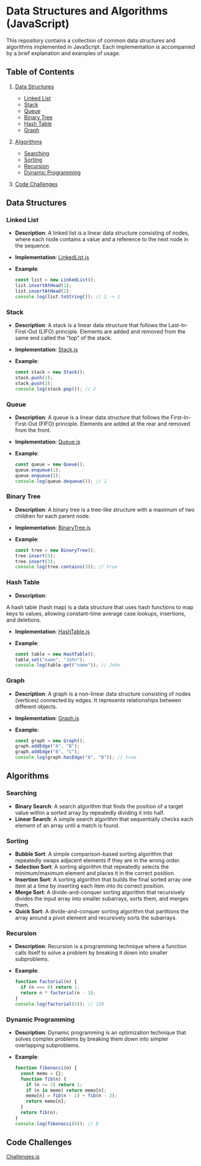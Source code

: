 # Data Structures and Algorithms (JavaScript)


This repository contains a collection of common data structures and algorithms implemented in JavaScript. Each implementation is accompanied by a brief explanation and examples of usage.

## Table of Contents

1. [Data Structures](#data-structures)
    - [Linked List](#linked-list)
    - [Stack](#stack)
    - [Queue](#queue)
    - [Binary Tree](#binary-tree)
    <!-- - [Heap](#heap) -->
    - [Hash Table](#hash-table)
    - [Graph](#graph)

2. [Algorithms](#algorithms)
    - [Searching](#searching)
    - [Sorting](#sorting)
    - [Recursion](#recursion)
    - [Dynamic Programming](#dynamic-programming)

3. [Code Challenges](#code-challenges)

## Data Structures

### Linked List

- **Description**: A linked list is a linear data structure consisting of nodes, where each node contains a value and a reference to the next node in the sequence.
- **Implementation**: [LinkedList.js](linked-list.js)
- **Example**:

  ```javascript
  const list = new LinkedList();
  list.insertAtHead(1);
  list.insertAtHead(2);
  console.log(list.toString()); // 2 -> 1
  ```

### Stack

- **Description**: A stack is a linear data structure that follows the Last-In-First-Out (LIFO) principle. Elements are added and removed from the same end called the "top" of the stack.
- **Implementation**: [Stack.js](stack-and-queue.js)
- **Example**:

  ```javascript
  const stack = new Stack();
  stack.push(1);
  stack.push(2);
  console.log(stack.pop()); // 2
  ```

### Queue

- **Description**: A queue is a linear data structure that follows the First-In-First-Out (FIFO) principle. Elements are added at the rear and removed from the front.
- **Implementation**: [Queue.js](stack-and-queue.js)
- **Example**:

  ```javascript
  const queue = new Queue();
  queue.enqueue(1);
  queue.enqueue(2);
  console.log(queue.dequeue()); // 1
  ```

### Binary Tree

- **Description**: A binary tree is a tree-like structure with a maximum of two children for each parent node.
- **Implementation**: [BinaryTree.js](trees.js)
- **Example**:

  ```javascript
  const tree = new BinaryTree();
  tree.insert(5);
  tree.insert(3);
  console.log(tree.contains(3)); // true
  ```

<!-- ### Heap

- **Description**: A heap is a specialized tree-based data structure that satisfies the heap property, where each parent node is less/greater than or equal to its child nodes.
- **Implementation**: [Heap.js](data-structures/heap.js)
- **Example**:

  ```javascript
  const heap = new Heap();
  heap.insert(4);
  heap.insert(2);
  console.log(heap.peek()); // 2
  ``` -->

### Hash Table

- **Description**:

 A hash table (hash map) is a data structure that uses hash functions to map keys to values, allowing constant-time average case lookups, insertions, and deletions.

- **Implementation**: [HashTable.js](hash-table.js)
- **Example**:

  ```javascript
  const table = new HashTable();
  table.set("name", "John");
  console.log(table.get("name")); // John
  ```

### Graph

- **Description**: A graph is a non-linear data structure consisting of nodes (vertices) connected by edges. It represents relationships between different objects.
- **Implementation**: [Graph.js](graph.js)
- **Example**:

  ```javascript
  const graph = new Graph();
  graph.addEdge("A", "B");
  graph.addEdge("B", "C");
  console.log(graph.hasEdge("A", "B")); // true
  ```

## Algorithms

### Searching

- **Binary Search**: A search algorithm that finds the position of a target value within a sorted array by repeatedly dividing it into half.
- **Linear Search**: A simple search algorithm that sequentially checks each element of an array until a match is found.

### Sorting

- **Bubble Sort**: A simple comparison-based sorting algorithm that repeatedly swaps adjacent elements if they are in the wrong order.
- **Selection Sort**: A sorting algorithm that repeatedly selects the minimum/maximum element and places it in the correct position.
- **Insertion Sort**: A sorting algorithm that builds the final sorted array one item at a time by inserting each item into its correct position.
- **Merge Sort**: A divide-and-conquer sorting algorithm that recursively divides the input array into smaller subarrays, sorts them, and merges them.
- **Quick Sort**: A divide-and-conquer sorting algorithm that partitions the array around a pivot element and recursively sorts the subarrays.

### Recursion

- **Description**: Recursion is a programming technique where a function calls itself to solve a problem by breaking it down into smaller subproblems.
- **Example**:

  ```javascript
  function factorial(n) {
    if (n === 0) return 1;
    return n * factorial(n - 1);
  }
  console.log(factorial(5)); // 120
  ```

### Dynamic Programming

- **Description**: Dynamic programming is an optimization technique that solves complex problems by breaking them down into simpler overlapping subproblems.
- **Example**:

  ```javascript
  function fibonacci(n) {
    const memo = {};
    function fib(n) {
      if (n <= 2) return 1;
      if (n in memo) return memo[n];
      memo[n] = fib(n - 1) + fib(n - 2);
      return memo[n];
    }
    return fib(n);
  }
  console.log(fibonacci(6)); // 8
  ```

## Code Challenges

[Challenges.js](challenges)